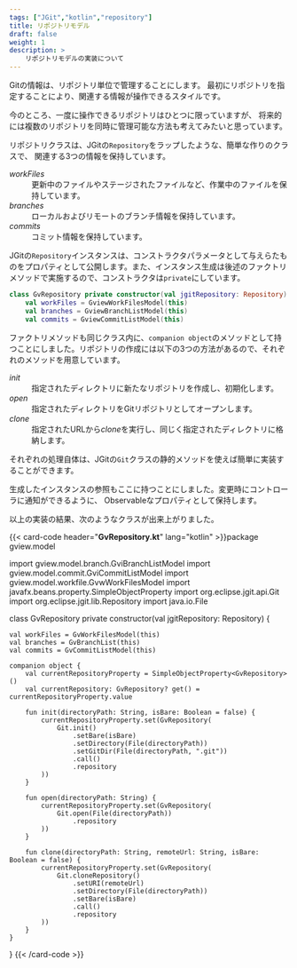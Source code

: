 ```yaml
---
tags: ["JGit","kotlin","repository"]
title: リポジトリモデル
draft: false
weight: 1
description: >
    リポジトリモデルの実装について
---
```


Gitの情報は、リポジトリ単位で管理することにします。
最初にリポジトリを指定することにより、関連する情報が操作できるスタイルです。

今のところ、一度に操作できるリポジトリはひとつに限っていますが、
将来的には複数のリポジトリを同時に管理可能な方法も考えてみたいと思っています。

リポジトリクラスは、JGitの`Repository`をラップしたような、簡単な作りのクラスで、
関連する3つの情報を保持しています。

<dl>
<dt><em>workFiles</em></dt>
<dd>更新中のファイルやステージされたファイルなど、作業中のファイルを保持しています。</dd>
<dt><em>branches</em></dt>
<dd>ローカルおよびリモートのブランチ情報を保持しています。</dd>
<dt><em>commits</em></dt>
<dd>コミット情報を保持しています。</dd>
</dl>

JGitの`Repository`インスタンスは、コンストラクタパラメータとして与えらたものをプロパティとして公開します。また、インスタンス生成は後述のファクトリメソッドで実施するので、コンストラクタは`private`にしています。

```kotlin
class GvRepository private constructor(val jgitRepository: Repository) {
    val workFiles = GviewWorkFilesModel(this)
    val branches = GviewBranchListModel(this)
    val commits = GviewCommitListModel(this)
```

ファクトリメソッドも同じクラス内に、`companion object`のメソッドとして持つことにしました。リポジトリの作成には以下の3つの方法があるので、それぞれのメソッドを用意しています。

<dl>
<dt><em>init</em></dt>
<dd>指定されたディレクトリに新たなリポジトリを作成し、初期化します。</dd>
<dt><em>open</em></dt>
<dd>指定されたディレクトリをGitリポジトリとしてオープンします。</dd>
<dt><em>clone</em></dt>
<dd>指定されたURLから<em>clone</em>を実行し、同じく指定されたディレクトリに格納します。</dd>
</dl>

それぞれの処理自体は、JGitの`Git`クラスの静的メソッドを使えば簡単に実装することができます。

生成したインスタンスの参照もここに持つことにしました。変更時にコントローラに通知ができるように、
Observableなプロパティとして保持します。


以上の実装の結果、次のようなクラスが出来上がりました。

{{< card-code header="**GvRepository.kt**" lang="kotlin" >}}package gview.model

import gview.model.branch.GviBranchListModel
import gview.model.commit.GviCommitListModel
import gview.model.workfile.GvwWorkFilesModel
import javafx.beans.property.SimpleObjectProperty
import org.eclipse.jgit.api.Git
import org.eclipse.jgit.lib.Repository
import java.io.File

class GvRepository private constructor(val jgitRepository: Repository) {

    val workFiles = GvWorkFilesModel(this)
    val branches = GvBranchList(this)
    val commits = GvCommitListModel(this)

    companion object {
        val currentRepositoryProperty = SimpleObjectProperty<GvRepository>()
        val currentRepository: GvRepository? get() = currentRepositoryProperty.value

        fun init(directoryPath: String, isBare: Boolean = false) {
            currentRepositoryProperty.set(GvRepository(
                Git.init()
                    .setBare(isBare)
                    .setDirectory(File(directoryPath))
                    .setGitDir(File(directoryPath, ".git"))
                    .call()
                    .repository
            ))
        }

        fun open(directoryPath: String) {
            currentRepositoryProperty.set(GvRepository(
                Git.open(File(directoryPath))
                    .repository
            ))
        }

        fun clone(directoryPath: String, remoteUrl: String, isBare: Boolean = false) {
            currentRepositoryProperty.set(GvRepository(
                Git.cloneRepository()
                    .setURI(remoteUrl)
                    .setDirectory(File(directoryPath))
                    .setBare(isBare)
                    .call()
                    .repository
            ))
        }
    }
}
{{< /card-code >}}
